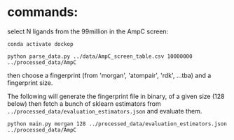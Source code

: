 

# commands:

select N ligands from the 99million in the AmpC screen:

```
conda activate dockop

python parse_data.py ../data/AmpC_screen_table.csv 10000000 ../processed_data/AmpC
```

then choose a fingerprint (from 'morgan', 'atompair', 'rdk', ...tba) and a fingerprint size.

The following will generate the fingerprint file in binary, of a given size (128 below)
then fetch a bunch of sklearn estimators from `../processed_data/evaluation_estimators.json`
and evaluate them.

```
python main.py morgan 128 ../processed_data/evaluation_estimators.json ../processed_data/AmpC

```